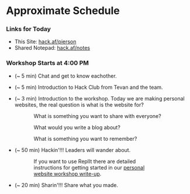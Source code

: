 # Approximate Schedule

### Links for Today

- This Site: [hack.af/pierson](https://hackclub.github.io/pierson-oct-21-2021/)
- Shared Notepad: [hack.af/notes](https://demo.firepad.io/#qKFblubzDm)

### Workshop Starts at 4:00 PM

- (~ 5 min) Chat and get to know eachother.

- (~ 5 min) Introduction to Hack Club from Tevan and the team.

- (~ 3 min) Introduction to the workshop. Today we are making personal websites, the real question is what is the website for?

<div style="padding-right: 15%; padding-left: 15%;">
What is something you want to share with everyone?

What would you write a blog about?

What is something you want to remember?

</div>

- (~ 50 min) Hackin'!!! Leaders will wander about.

<div style="padding-right: 15%; padding-left: 15%;">
	If you want to use ReplIt there are detailed instructions for getting started in our 
	<a href="https://workshops.hackclub.com/personal_website/">personal website workshop write-up</a>.
</div>

- (~ 20 min) Sharin'!!! Share what you made.

